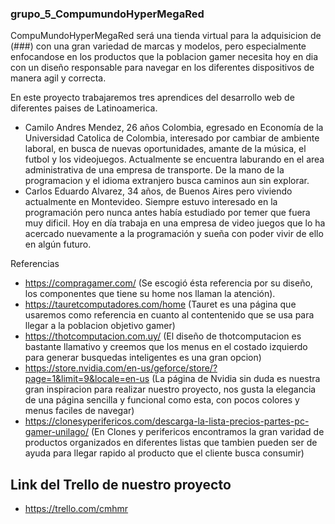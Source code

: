 ### grupo_5_CompumundoHyperMegaRed


CompuMundoHyperMegaRed será una tienda virtual para la adquisicion de (###) con una gran variedad de marcas y modelos, pero especialmente enfocandose en los productos que la poblacion gamer necesita hoy en dia con un diseño responsable para navegar en los diferentes dispositivos de manera agil y correcta. 

En este proyecto trabajaremos tres aprendices del desarrollo web de diferentes paises de Latinoamerica.

- Camilo Andres Mendez, 26 años Colombia, egresado en Economía de la Universidad Catolica de Colombia, interesado por cambiar de ambiente laboral, en busca de nuevas oportunidades, amante de la música, el futbol y los videojuegos. Actualmente se encuentra laburando en el area administrativa de una empresa de transporte. De la mano de la programacion y el idioma extranjero busca caminos aun sin explorar.  
- Carlos Eduardo Alvarez, 34 años, de Buenos Aires pero viviendo actualmente en Montevideo. Siempre estuvo interesado en la programación pero nunca antes había estudiado por temer que fuera muy dificil. Hoy en día trabaja en una empresa de video juegos que lo ha acercado nuevamente a la programación y sueña con poder vivir de ello en algún futuro.

Referencias
- https://compragamer.com/ (Se escogió ésta referencia por su diseño, los componentes que tiene su home nos llaman la atención).
- https://tauretcomputadores.com/home (Tauret es una página que usaremos como referencia en cuanto al contentenido que se usa para llegar a la poblacion objetivo gamer)
- https://thotcomputacion.com.uy/ (El diseño de thotcomputacion es bastante llamativo y creemos que los menus en el costado izquierdo para generar busquedas inteligentes es una gran opcion) 
- https://store.nvidia.com/en-us/geforce/store/?page=1&limit=9&locale=en-us (La página de Nvidia sin duda es nuestra gran inspiracion para realizar nuestro proyecto, nos gusta la elegancia de una página sencilla y funcional como esta, con pocos colores y menus faciles de navegar) 
- https://clonesyperifericos.com/descarga-la-lista-precios-partes-pc-gamer-unilago/ (En Clones y perifericos encontramos la gran varidad de productos organizados en diferentes listas que tambien pueden ser de ayuda para llegar rapido al producto que el cliente busca consumir) 

## Link del Trello de nuestro proyecto
- https://trello.com/cmhmr 

